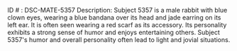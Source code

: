 ID # : DSC-MATE-5357
Description: Subject 5357 is a male rabbit with blue clown eyes, wearing a blue bandana over its head and jade earring on its left ear. It is often seen wearing a red scarf as its accessory. Its personality exhibits a strong sense of humor and enjoys entertaining others. Subject 5357's humor and overall personality often lead to light and jovial situations.